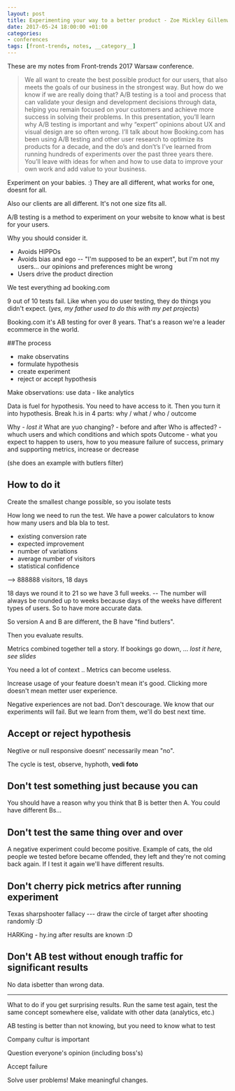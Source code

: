```yaml
---
layout: post
title: Experimenting your way to a better product - Zoe Mickley Gillenwater - Front-trends Warsaw 2017
date: 2017-05-24 18:00:00 +01:00
categories:
- conferences
tags: [front-trends, notes, __category__]
---
```


These are my notes from Front-trends 2017 Warsaw conference.

> We all want to create the best possible product for our users, that also meets the goals of our business in the strongest way. But how do we know if we are really doing that? A/B testing is a tool and process that can validate your design and development decisions through data, helping you remain focused on your customers and achieve more success in solving their problems.
> In this presentation, you’ll learn why A/B testing is important and why “expert” opinions about UX and visual design are so often wrong. I’ll talk about how Booking.com has been using A/B testing and other user research to optimize its products for a decade, and the do’s and don’t’s I’ve learned from running hundreds of experiments over the past three years there. You’ll leave with ideas for when and how to use data to improve your own work and add value to your business.


Experiment on your babies. :) They are all different, what works for one, doesnt for all.

Also our clients are all different. It's not one size fits all.

A/B testing is a method to experiment on your website to know what is best for your users.

Why you should consider it.

- Avoids HIPPOs
- Avoids bias and ego -- "I'm supposed to be an expert", but I'm not my users... our opinions and preferences might be wrong
- Users drive the product direction

We test everything ad booking.com

9 out of 10 tests fail. Like when you do user testing, they do things you didn't expect. (_yes, my father used to do this with my pet projects_)

Booking.com it's AB testing for over 8 years. That's a reason we're a leader ecommerce in the world.

##The process

- make observatins
- formulate hypothesis
- create experiment
- reject or accept hypothesis

Make observations: use data - like analytics

Data is fuel for hypothesis. You need to have access to it. Then you turn it into hypothesis. Break h.is in 4 parts: why / what / who / outcome

Why - _lost it_
What are yuo changing? - before and after
Who is affected? - whuch users and which conditions and which spots
Outcome - what you expect to happen to users, how to you measure failure of success, primary and supporting metrics, increase or decrease

(she does an example with butlers filter)

## How to do it

Create the smallest change possible, so you isolate tests

How long we need to run the test. We have a power calculators to know how many users and bla bla to test.

- existing conversion rate
- expected improvement
- number of variations
- average number of visitors
- statistical confidence 

--> 888888 visitors, 18 days

18 days we round it to 21 so we have 3 full weeks. -- The number will always be rounded up to weeks because days of the weeks have different types of users. So to have more accurate data.

So version A and B are different, the B have "find butlers".

Then you evaluate results.

Metrics combined together tell a story. If bookings go down, ... _lost it here, see slides_

You need a lot of context .. Metrics can become useless.

Increase usage of your feature doesn't mean it's good. Clicking more doesn't mean metter user experience.

Negative experiences are not bad. Don't descourage. We know that our experiments will fail. But we learn from them, we'll do best next time.

## Accept or reject hypothesis

Negtive or null responsive doesnt' necessarily mean "no".

The cycle is test, observe, hyphoth, __vedi foto__

## Don't test something just because you can

You should have a reason why you think that B is better then A. You could have different Bs... 

## Don't test the same thing over and over

A negative experiment could become positive. Example of cats, the old people we tested before became offended, they left and they're not coming back again. If I test it again we'll have different results. 

## Don't cherry pick metrics after running experiment

Texas sharpshooter fallacy --- draw the circle of target after shooting randomly :D

HARKing - hy.ing after results are known :D

## Don't AB test without enough traffic for significant results

No data isbetter than wrong data.

---

What to do if you get surprising results. Run the same test again, test the same concept somewhere else, validate with other data (analytics, etc.)

AB testing is better than not knowing, but you need to know what to test

Company cultur is important

Question everyone's opinion (including boss's)

Accept failure

Solve user problems! Make meaningful changes.